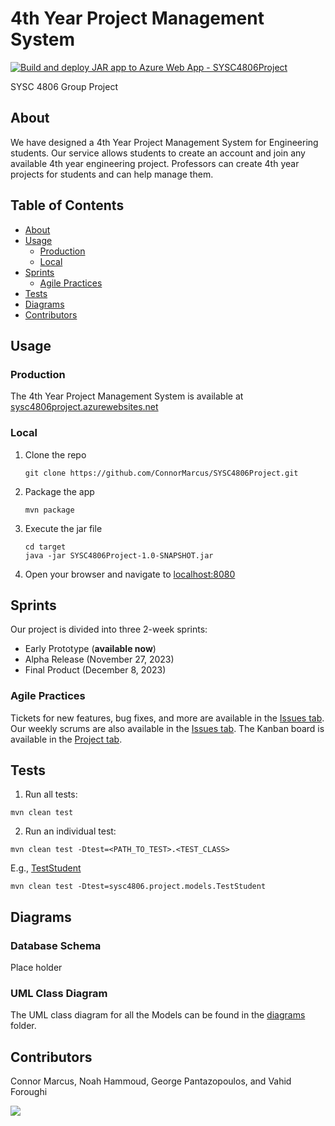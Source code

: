# 4th Year Project Management System
[![Build and deploy JAR app to Azure Web App - SYSC4806Project](https://github.com/ConnorMarcus/SYSC4806Project/actions/workflows/main_sysc4806project.yml/badge.svg)](https://github.com/ConnorMarcus/SYSC4806Project/actions/workflows/main_sysc4806project.yml)

SYSC 4806 Group Project

## About
We have designed a 4th Year Project Management System for Engineering students. Our service allows students to create an account and join any available 4th year engineering project. Professors can create 4th year projects for students and can help manage them. 

## Table of Contents
- [About](#about)
- [Usage](#usage)
     - [Production](#production)
     - [Local](#local)
- [Sprints](#sprints)
     - [Agile Practices](#agile-practices)
- [Tests](#tests)
- [Diagrams](#diagrams)
- [Contributors](#contributors)

## Usage 
### Production 
The 4th Year Project Management System is available at [sysc4806project.azurewebsites.net](https://sysc4806project.azurewebsites.net/)

### Local 
1. Clone the repo
   ```
   git clone https://github.com/ConnorMarcus/SYSC4806Project.git
   ```
2. Package the app
   ```
   mvn package
   ```
3. Execute the jar file
   ```
   cd target
   java -jar SYSC4806Project-1.0-SNAPSHOT.jar
   ```
4. Open your browser and navigate to [localhost:8080](https://localhost:8080)

## Sprints
Our project is divided into three 2-week sprints: 
- Early Prototype (**available now**)
- Alpha Release (November 27, 2023)
- Final Product (December 8, 2023)

### Agile Practices
Tickets for new features, bug fixes, and more are available in the [Issues tab](https://github.com/ConnorMarcus/SYSC4806Project/issues). Our weekly scrums are also available in the [Issues tab](https://github.com/ConnorMarcus/SYSC4806Project/issues). The Kanban board is available in the [Project tab](https://github.com/users/ConnorMarcus/projects/1). 

## Tests
1. Run all tests: 
  ```
  mvn clean test
  ```
2. Run an individual test:
```
mvn clean test -Dtest=<PATH_TO_TEST>.<TEST_CLASS>
```
E.g., [TestStudent](/src/test/java/sysc4806.project/models/TestStudent.java)
```
mvn clean test -Dtest=sysc4806.project.models.TestStudent
```

## Diagrams
### Database Schema
Place holder

### UML Class Diagram
The UML class diagram for all the Models can be found in the [diagrams](/diagrams/uml_class_diagram.jpg) folder.


   
## Contributors
Connor Marcus, Noah Hammoud, George Pantazopoulos, and Vahid Foroughi

<a href="https://github.com/ConnorMarcus/SYSC4806Project/graphs/contributors">
  <img src="https://contrib.rocks/image?repo=va9id/monopoly" />
</a> 
